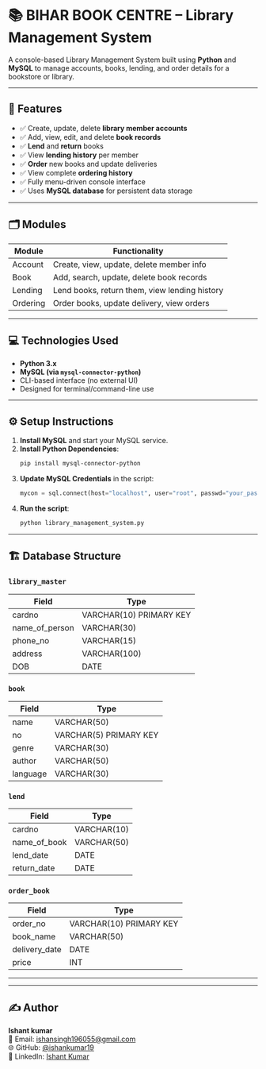 
# 📚 BIHAR BOOK CENTRE – Library Management System

A console-based Library Management System built using **Python** and **MySQL** to manage accounts, books, lending, and order details for a bookstore or library.

---

## 🔧 Features

- ✅ Create, update, delete **library member accounts**
- ✅ Add, view, edit, and delete **book records**
- ✅ **Lend** and **return** books
- ✅ View **lending history** per member
- ✅ **Order** new books and update deliveries
- ✅ View complete **ordering history**
- ✅ Fully menu-driven console interface
- ✅ Uses **MySQL database** for persistent data storage

---

## 🗂️ Modules

| Module          | Functionality                                   |
|-----------------|--------------------------------------------------|
| Account         | Create, view, update, delete member info        |
| Book            | Add, search, update, delete book records        |
| Lending         | Lend books, return them, view lending history   |
| Ordering        | Order books, update delivery, view orders       |

---

## 💻 Technologies Used

- **Python 3.x**
- **MySQL (via `mysql-connector-python`)**
- CLI-based interface (no external UI)
- Designed for terminal/command-line use

---

## ⚙️ Setup Instructions

1. **Install MySQL** and start your MySQL service.
2. **Install Python Dependencies**:
    ```bash
    pip install mysql-connector-python
    ```
3. **Update MySQL Credentials** in the script:
    ```python
    mycon = sql.connect(host="localhost", user="root", passwd="your_password")
    ```
4. **Run the script**:
    ```bash
    python library_management_system.py
    ```

---

## 🏗️ Database Structure

### `library_master`
| Field         | Type         |
|---------------|--------------|
| cardno        | VARCHAR(10) PRIMARY KEY |
| name_of_person| VARCHAR(30) |
| phone_no      | VARCHAR(15) |
| address       | VARCHAR(100) |
| DOB           | DATE        |

### `book`
| Field     | Type         |
|-----------|--------------|
| name      | VARCHAR(50) |
| no        | VARCHAR(5) PRIMARY KEY |
| genre     | VARCHAR(30) |
| author    | VARCHAR(50) |
| language  | VARCHAR(30) |

### `lend`
| Field         | Type         |
|---------------|--------------|
| cardno        | VARCHAR(10) |
| name_of_book  | VARCHAR(50) |
| lend_date     | DATE        |
| return_date   | DATE        |

### `order_book`
| Field         | Type         |
|---------------|--------------|
| order_no      | VARCHAR(10) PRIMARY KEY |
| book_name     | VARCHAR(50) |
| delivery_date | DATE        |
| price         | INT         |

---

---

## ✍️ Author

**Ishant kumar**  
📧 Email: [ishansingh196055@gmail.com](mailto:ishansingh196055@gmail.com)  
🌐 GitHub: [@ishankumar19](https://github.com/ishankumar19)  
🔗 LinkedIn: [Ishant Kumar](https://www.linkedin.com/in/ishant-kumar-b2b78b388/)

